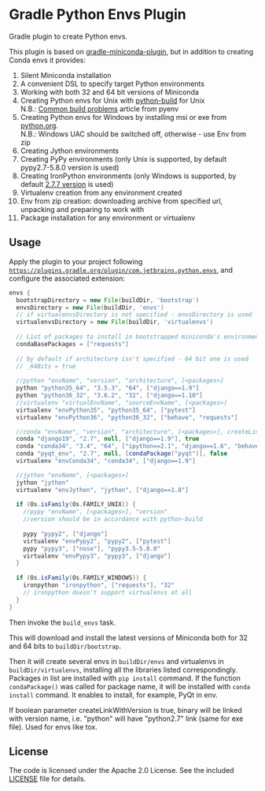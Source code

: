 Gradle Python Envs Plugin
========================

Gradle plugin to create Python envs.

This plugin is based on [gradle-miniconda-plugin](https://github.com/palantir/gradle-miniconda-plugin),
but in addition to creating Conda envs it provides:

1. Silent Miniconda installation
2. A convenient DSL to specify target Python environments 
3. Working with both 32 and 64 bit versions of Miniconda
4. Creating Python envs for Unix with [python-build](https://github.com/pyenv/pyenv/tree/master/plugins/python-build) for Unix
<br>N.B.: [Common build problems](https://github.com/pyenv/pyenv/wiki/Common-build-problems) article from pyenv
5. Creating Python envs for Windows by installing msi or exe from [python.org](https://www.python.org/). 
<br>N.B.: Windows UAC should be switched off, otherwise - use Env from zip
6. Creating Jython environments
7. Creating PyPy environments (only Unix is supported, by default pypy2.7-5.8.0 version is used)
8. Creating IronPython environments (only Windows is supported, by default [2.7.7 version](https://github.com/IronLanguages/ironpython2/releases/tag/ipy-2.7.7) is used)
9. Virtualenv creation from any environment created
10. Env from zip creation: downloading archive from specified url, unpacking and preparing to work with
11. Package installation for any environment or virtualenv 


Usage
-----
                                                
Apply the plugin to your project following
[`https://plugins.gradle.org/plugin/com.jetbrains.python.envs`](https://plugins.gradle.org/plugin/com.jetbrains.python.envs),
and configure the associated extension:

```gradle
envs {
  bootstrapDirectory = new File(buildDir, 'bootstrap')
  envsDirectory = new File(buildDir, 'envs')
  // if virtualenvsDirectory is not specified - envsDirectory is used
  virtualenvsDirectory = new File(buildDir, 'virtualenvs')  
  
  // List of packages to install in bootstrapped miniconda's environments
  condaBasePackages = ["requests"]
  
  // by default if architecture isn't specified - 64 bit one is used
  // _64Bits = true
  
  //python "envName", "version", "architecture", [<packages>]
  python "python35_64", "3.5.3", "64", ["django==1.9"]
  python "python36_32", "3.6.2", "32", ["django==1.10"]
  //virtualenv "virtualEnvName", "sourceEnvName", [<packages>]
  virtualenv "envPython35", "python35_64", ["pytest"]
  virtualenv "envPython36", "python36_32", ["behave", "requests"]

  //conda "envName", "version", "architecture", [<packages>], createLinkWithVersion?
  conda "django19", "2.7", null, ["django==1.9"], true
  conda "conda34", "3.4", "64", ["ipython==2.1", "django==1.6", "behave", "jinja2", "tox==2.0"], true
  conda "pyqt_env", "2.7", null, [condaPackage("pyqt")], false
  virtualenv "envConda34", "conda34", ["django==1.9"]

  //jython "envName", [<packages>]
  jython "jython"
  virtualenv "envJython", "jython", ["django==1.8"]
  
  if (Os.isFamily(Os.FAMILY_UNIX)) {
    //pypy "envName", [<packages>], "version"
    //version should be in accordance with python-build
    
    pypy "pypy2", ["django"]
    virtualenv "envPypy2", "pypy2", ["pytest"]
    pypy "pypy3", ["nose"], "pypy3.5-5.8.0"
    virtualenv "envPypy3", "pypy3", ["django"]    
  }
  
  if (Os.isFamily(Os.FAMILY_WINDOWS)) {
    ironpython "ironpython", ["requests"], "32"
    // ironpython doesn't support virtualenvs at all
  }
}
```

Then invoke the `build_envs` task. 

This will download and install the latest versions of Miniconda both for 32 and 64 bits to `buildDir/bootstrap`.

Then it will create several envs in `buildDir/envs` and virtualenvs in `buildDir/virtualenvs`, installing all the libraries listed correspondingly. Packages in list are installed with `pip install` command. If the function `condaPackage()` was called for package name, it will be installed with `conda install` command. It enables to install, for example, PyQt in env.

If boolean parameter createLinkWithVersion is true, binary will be linked with version name, i.e. "python" will have "python2.7"
link (same for exe file). Used for envs like tox.


License
-------

The code is licensed under the Apache 2.0 License. See the included
[LICENSE](LICENSE) file for details.

